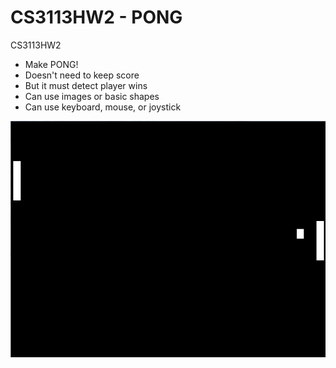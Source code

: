 ﻿CS3113HW2 - PONG
=========

CS3113HW2

* Make PONG!
* Doesn't need to keep score
* But it must detect player wins
* Can use images or basic shapes
* Can use keyboard, mouse, or joystick

![Alt text](https://github.com/wheressswaldo/CS3113/blob/master/Pong/pong.png?raw=true "Pong")
